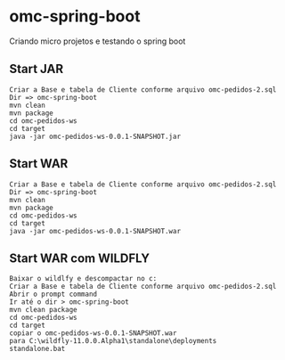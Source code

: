 # omc-spring-boot

Criando micro projetos e testando o spring boot


Start JAR
------------
	Criar a Base e tabela de Cliente conforme arquivo omc-pedidos-2.sql
	Dir => omc-spring-boot
	mvn clean
	mvn package
	cd omc-pedidos-ws
	cd target
	java -jar omc-pedidos-ws-0.0.1-SNAPSHOT.jar
	
Start WAR
------------
	Criar a Base e tabela de Cliente conforme arquivo omc-pedidos-2.sql
	Dir => omc-spring-boot
	mvn clean
	mvn package
	cd omc-pedidos-ws
	cd target
	java -jar omc-pedidos-ws-0.0.1-SNAPSHOT.war


Start WAR com WILDFLY
------------
	Baixar o wildlfy e descompactar no c:
	Criar a Base e tabela de Cliente conforme arquivo omc-pedidos-2.sql
	Abrir o prompt command
	Ir até o dir > omc-spring-boot
	mvn clean package
	cd omc-pedidos-ws
	cd target
	copiar o omc-pedidos-ws-0.0.1-SNAPSHOT.war
	para C:\wildfly-11.0.0.Alpha1\standalone\deployments
	standalone.bat
	


